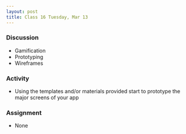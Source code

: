 ```yaml
---
layout: post
title: Class 16 Tuesday, Mar 13
---
```


### Discussion

* Gamification
* Prototyping
* Wireframes

### Activity

* Using the templates and/or materials provided start to prototype the major screens of your app

### Assignment

* None

